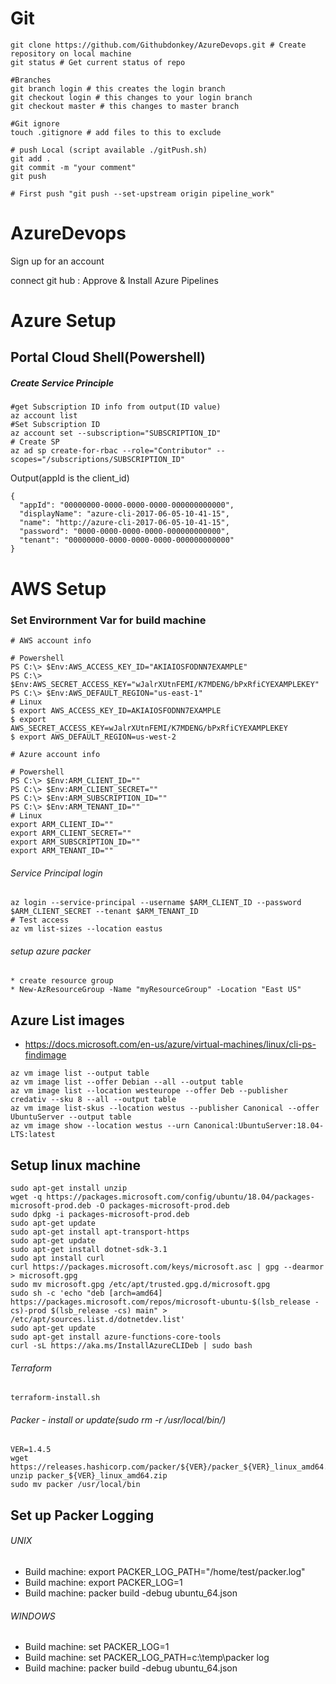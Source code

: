 # Git
```
git clone https://github.com/Githubdonkey/AzureDevops.git # Create repository on local machine
git status # Get current status of repo

#Branches
git branch login # this creates the login branch
git checkout login # this changes to your login branch
git checkout master # this changes to master branch

#Git ignore
touch .gitignore # add files to this to exclude

# push Local (script available ./gitPush.sh)
git add .
git commit -m "your comment"
git push

# First push "git push --set-upstream origin pipeline_work"

```
# AzureDevops
Sign up for an account

connect git hub : Approve & Install Azure Pipelines

# Azure Setup
## Portal Cloud Shell(Powershell)
##### Create Service Principle 
```
#get Subscription ID info from output(ID value)
az account list
#Set Subscription ID
az account set --subscription="SUBSCRIPTION_ID"
# Create SP
az ad sp create-for-rbac --role="Contributor" --scopes="/subscriptions/SUBSCRIPTION_ID"
```
Output(appId is the client_id)
```
{
  "appId": "00000000-0000-0000-0000-000000000000",
  "displayName": "azure-cli-2017-06-05-10-41-15",
  "name": "http://azure-cli-2017-06-05-10-41-15",
  "password": "0000-0000-0000-0000-000000000000",
  "tenant": "00000000-0000-0000-0000-000000000000"
}
```
# AWS Setup

### Set Envirornment Var for build machine

```
# AWS account info

# Powershell
PS C:\> $Env:AWS_ACCESS_KEY_ID="AKIAIOSFODNN7EXAMPLE"
PS C:\> $Env:AWS_SECRET_ACCESS_KEY="wJalrXUtnFEMI/K7MDENG/bPxRfiCYEXAMPLEKEY"
PS C:\> $Env:AWS_DEFAULT_REGION="us-east-1"
# Linux
$ export AWS_ACCESS_KEY_ID=AKIAIOSFODNN7EXAMPLE
$ export AWS_SECRET_ACCESS_KEY=wJalrXUtnFEMI/K7MDENG/bPxRfiCYEXAMPLEKEY
$ export AWS_DEFAULT_REGION=us-west-2

# Azure account info

# Powershell
PS C:\> $Env:ARM_CLIENT_ID=""
PS C:\> $Env:ARM_CLIENT_SECRET=""
PS C:\> $Env:ARM_SUBSCRIPTION_ID=""
PS C:\> $Env:ARM_TENANT_ID=""
# Linux
export ARM_CLIENT_ID=""
export ARM_CLIENT_SECRET=""
export ARM_SUBSCRIPTION_ID=""
export ARM_TENANT_ID=""
```
###### Service Principal login
```
az login --service-principal --username $ARM_CLIENT_ID --password $ARM_CLIENT_SECRET --tenant $ARM_TENANT_ID
# Test access
az vm list-sizes --location eastus
```

###### setup azure packer
```
* create resource group
* New-AzResourceGroup -Name "myResourceGroup" -Location "East US"
```



## Azure List images
* https://docs.microsoft.com/en-us/azure/virtual-machines/linux/cli-ps-findimage
```
az vm image list --output table
az vm image list --offer Debian --all --output table
az vm image list --location westeurope --offer Deb --publisher credativ --sku 8 --all --output table
az vm image list-skus --location westus --publisher Canonical --offer UbuntuServer --output table
az vm image show --location westus --urn Canonical:UbuntuServer:18.04-LTS:latest
```

## Setup linux machine
```
sudo apt-get install unzip
wget -q https://packages.microsoft.com/config/ubuntu/18.04/packages-microsoft-prod.deb -O packages-microsoft-prod.deb
sudo dpkg -i packages-microsoft-prod.deb
sudo apt-get update
sudo apt-get install apt-transport-https
sudo apt-get update
sudo apt-get install dotnet-sdk-3.1
sudo apt install curl
curl https://packages.microsoft.com/keys/microsoft.asc | gpg --dearmor > microsoft.gpg
sudo mv microsoft.gpg /etc/apt/trusted.gpg.d/microsoft.gpg
sudo sh -c 'echo "deb [arch=amd64] https://packages.microsoft.com/repos/microsoft-ubuntu-$(lsb_release -cs)-prod $(lsb_release -cs) main" > /etc/apt/sources.list.d/dotnetdev.list'
sudo apt-get update
sudo apt-get install azure-functions-core-tools
curl -sL https://aka.ms/InstallAzureCLIDeb | sudo bash
```
###### Terraform
```
terraform-install.sh
```
###### Packer - install or update(sudo rm -r /usr/local/bin/)
```
VER=1.4.5
wget https://releases.hashicorp.com/packer/${VER}/packer_${VER}_linux_amd64.zip
unzip packer_${VER}_linux_amd64.zip
sudo mv packer /usr/local/bin
```
## Set up Packer Logging
###### UNIX
* Build machine: export PACKER_LOG_PATH="/home/test/packer.log"
* Build machine: export PACKER_LOG=1
* Build machine: packer build -debug ubuntu_64.json

###### WINDOWS
* Build machine: set PACKER_LOG=1
* Build machine: set PACKER_LOG_PATH=c:\temp\packer log
* Build machine: packer build -debug ubuntu_64.json
